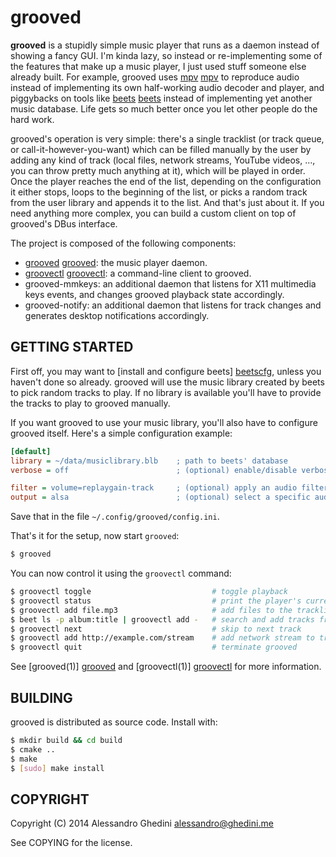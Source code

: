 grooved
=======

**grooved** is a stupidly simple music player that runs as a daemon instead of
showing a fancy GUI. I'm kinda lazy, so instead or re-implementing some of the
features that make up a music player, I just used stuff someone else already
built. For example, grooved uses [mpv] [mpv] to reproduce audio instead of
implementing its own half-working audio decoder and player, and piggybacks on
tools like [beets] [beets] instead of implementing yet another music database.
Life gets so much better once you let other people do the hard work.

grooved's operation is very simple: there's a single tracklist (or track queue,
or call-it-however-you-want) which can be filled manually by the user by adding
any kind of track (local files, network streams, YouTube videos, ..., you can
throw pretty much anything at it), which will be played in order. Once the
player reaches the end of the list, depending on the configuration it either
stops, loops to the beginning of the list, or picks a random track from the user
library and appends it to the list. And that's just about it. If you need
anything more complex, you can build a custom client on top of grooved's DBus
interface.

The project is composed of the following components:

* [grooved] [grooved]: the music player daemon.
* [groovectl] [groovectl]: a command-line client to grooved.
* grooved-mmkeys: an additional daemon that listens for X11 multimedia keys
  events, and changes grooved playback state accordingly.
* grooved-notify: an additional daemon that listens for track changes and
  generates desktop notifications accordingly.

[mpv]: http://mpv.io/
[beets]: http://beets.radbox.org/

## GETTING STARTED

First off, you may want to [install and configure beets] [beetscfg], unless you
haven't done so already. grooved will use the music library created by beets to
pick random tracks to play. If no library is available you'll have to provide
the tracks to play to grooved manually.

If you want grooved to use your music library, you'll also have to configure
grooved itself. Here's a simple configuration example:

```ini
[default]
library = ~/data/musiclibrary.blb    ; path to beets' database
verbose = off                        ; (optional) enable/disable verbose output

filter = volume=replaygain-track     ; (optional) apply an audio filter
output = alsa                        ; (optional) select a specific audio output
```

Save that in the file `~/.config/grooved/config.ini`.

That's it for the setup, now start `grooved`:

```bash
$ grooved
```

You can now control it using the `groovectl` command:

```bash
$ groovectl toggle                           # toggle playback
$ groovectl status                           # print the player's current status
$ groovectl add file.mp3                     # add files to the tracklist
$ beet ls -p album:title | groovectl add -   # search and add tracks from beets
$ groovectl next                             # skip to next track
$ groovectl add http://example.com/stream    # add network stream to tracklist
$ groovectl quit                             # terminate grooved
```

See [grooved(1)] [grooved] and [groovectl(1)] [groovectl] for more information.

[beetscfg]: http://beets.readthedocs.org/en/latest/guides/main.html
[grooved]: http://ghedo.github.io/grooved/grooved.1.html
[groovectl]: http://ghedo.github.io/grooved/groovectl.1.html

## BUILDING

grooved is distributed as source code. Install with:

```bash
$ mkdir build && cd build
$ cmake ..
$ make
$ [sudo] make install
```

## COPYRIGHT

Copyright (C) 2014 Alessandro Ghedini <alessandro@ghedini.me>

See COPYING for the license.
